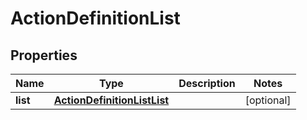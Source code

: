 
# ActionDefinitionList

## Properties
Name | Type | Description | Notes
------------ | ------------- | ------------- | -------------
**list** | [**ActionDefinitionListList**](ActionDefinitionListList.md) |  |  [optional]



